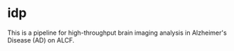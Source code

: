 # idp
This is a pipeline for high-throughput brain imaging analysis in Alzheimer's Disease (AD) on ALCF.
